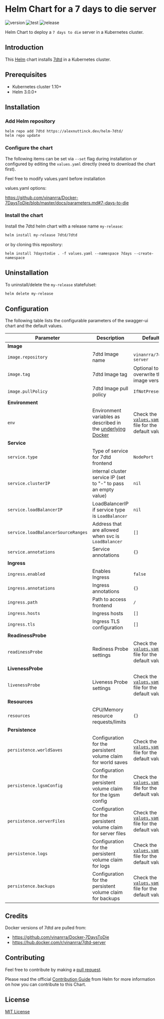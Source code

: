 # Helm Chart for a 7 days to die server

![version](https://img.shields.io/github/tag/alexnuttinck/helm-7dtd.svg?label=release) ![test](https://github.com/alexnuttinck/helm-7dtd/actions/workflows/test.yaml/badge.svg) ![release](https://github.com/alexnuttinck/helm-7dtd/actions/workflows/release.yaml/badge.svg)

Helm Chart to deploy a `7 days to die` server in a Kubernetes cluster.

## Introduction

This [Helm](https://github.com/kubernetes/helm) chart installs [7dtd](https://7daystodie.com/) in a Kubernetes cluster.

## Prerequisites

- Kubernetes cluster 1.10+
- Helm 3.0.0+

## Installation

### Add Helm repository

```
helm repo add 7dtd https://alexnuttinck.dev/helm-7dtd/
helm repo update
```

### Configure the chart

The following items can be set via `--set` flag during installation or configured by editing the `values.yaml` directly (need to download the chart first).

Feel free to modify values.yaml before installation

values.yaml options:

https://github.com/vinanrra/Docker-7DaysToDie/blob/master/docs/parameters.md#7-days-to-die

### Install the chart

Install the 7dtd helm chart with a release name `my-release`:

```bash
helm install my-release 7dtd/7dtd
```

or by cloning this repository:

```
helm install 7daystodie . -f values.yaml --namespace 7days --create-namespace
```

## Uninstallation

To uninstall/delete the `my-release` statefulset:

```bash
helm delete my-release
```

## Configuration

The following table lists the configurable parameters of the swagger-ui chart and the default values.

| Parameter                          | Description                                                                                                                                                                                 | Default                                                                         |
|------------------------------------|---------------------------------------------------------------------------------------------------------------------------------------------------------------------------------------------|---------------------------------------------------------------------------------|
| **Image**                          |
| `image.repository`                 | 7dtd Image name                                                                                                                                                                             | `vinanrra/7dtd-server`                                                          |
| `image.tag`                        | 7dtd Image tag                                                                                                                                                                              | Optional to overwrite the image version                                         |
| `image.pullPolicy`                 | 7dtd Image pull policy                                                                                                                                                                      | `IfNotPresent`                                                                  |
| **Environment**                    |
| `env`                              | Environment variables as described in the [underlying Docker](https://github.com/vinanrra/Docker-7DaysToDie/blob/69e5b0ae5e8a3ccff74eed23ee8b54bd6d286e5c/docs/parameters.md#7-days-to-die) | Check the [`values.yaml`](charts/7dtd/values.yaml) file for the default values. |
| **Service**                        |
| `service.type`                     | Type of service for 7dtd frontend                                                                                                                                                           | `NodePort`                                                                      |
| `service.clusterIP`                | internal cluster service IP (set to "-" to pass an empty value)                                                                                                                             | `nil`                                                                           |
| `service.loadBalancerIP`           | LoadBalancerIP if service type is `LoadBalancer`                                                                                                                                            | `nil`                                                                           |
| `service.loadBalancerSourceRanges` | Address that are allowed when svc is `LoadBalancer`                                                                                                                                         | `[]`                                                                            |
| `service.annotations`              | Service annotations                                                                                                                                                                         | `{}`                                                                            |
| **Ingress**                        |
| `ingress.enabled`                  | Enables Ingress                                                                                                                                                                             | `false`                                                                         |
| `ingress.annotations`              | Ingress annotations                                                                                                                                                                         | `{}`                                                                            |
| `ingress.path`                     | Path to access frontend                                                                                                                                                                     | `/`                                                                             |
| `ingress.hosts`                    | Ingress hosts                                                                                                                                                                               | `[]`                                                                            |
| `ingress.tls`                      | Ingress TLS configuration                                                                                                                                                                   | `[]`                                                                            |
| **ReadinessProbe**                 |
| `readinessProbe`                   | Rediness Probe settings                                                                                                                                                                     | Check the [`values.yaml`](charts/7dtd/values.yaml) file for the default values. |
| **LivenessProbe**                  |
| `livenessProbe`                    | Liveness Probe settings                                                                                                                                                                     | Check the [`values.yaml`](charts/7dtd/values.yaml) file for the default values. |
| **Resources**                      |
| `resources`                        | CPU/Memory resource requests/limits                                                                                                                                                         | `{}`                                                                            |
| **Persistence**                    |
| `persistence.worldSaves`           | Configuration for the persistent volume claim for world saves                                                                                                                               | Check the [`values.yaml`](charts/7dtd/values.yaml) file for the default values. |
| `persistence.lgsmConfig`           | Configuration for the persistent volume claim for the lgsm config                                                                                                                           | Check the [`values.yaml`](charts/7dtd/values.yaml) file for the default values. |
| `persistence.serverFiles`          | Configuration for the persistent volume claim for server files                                                                                                                              | Check the [`values.yaml`](charts/7dtd/values.yaml) file for the default values. |
| `persistence.logs`                 | Configuration for the persistent volume claim for logs                                                                                                                                      | Check the [`values.yaml`](charts/7dtd/values.yaml) file for the default values. |
| `persistence.backups`              | Configuration for the persistent volume claim for backups                                                                                                                                   | Check the [`values.yaml`](charts/7dtd/values.yaml) file for the default values. |

## Credits

Docker versions of 7dtd are pulled from:

* https://github.com/vinanrra/Docker-7DaysToDie
* https://hub.docker.com/r/vinanrra/7dtd-server

## Contributing

Feel free to contribute by making a [pull request](https://github.com/alexnuttinck/helm-7dtd/pull/new/master).

Please read the official [Contribution Guide](https://github.com/helm/charts/blob/master/CONTRIBUTING.md) from Helm for more information on how you can contribute to this Chart.

## License

[MIT License](/LICENSE.md)
